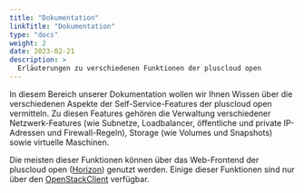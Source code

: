 ```yaml
---
title: "Dokumentation"
linkTitle: "Dokumentation"
type: "docs"
weight: 2
date: 2023-02-21
description: >
  Erläuterungen zu verschiedenen Funktionen der pluscloud open
---
```


In diesem Bereich unserer Dokumentation wollen wir Ihnen Wissen über die verschiedenen Aspekte der Self-Service-Features der pluscloud open vermitteln. Zu diesen Features gehören die Verwaltung verschiedener Netzwerk-Features (wie Subnetze, Loadbalancer, öffentliche und private IP-Adressen und Firewall-Regeln), Storage (wie Volumes und Snapshots) sowie virtuelle Maschinen.

Die meisten dieser Funktionen können über das Web-Frontend der pluscloud open ([Horizon](https://docs.openstack.org/horizon/latest/)) genutzt werden. Einige dieser Funktionen sind nur über den [OpenStackClient](https://docs.openstack.org/python-openstackclient/latest/index.html) verfügbar.
